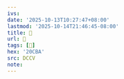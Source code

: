 ```yaml
---
ivs:
date: '2025-10-13T10:27:47+08:00'
lastmod: '2025-10-14T21:46:45-08:00'
title: 􄂬
url: 􄂬
tags: [𠲺]
hex: '20CBA'
src: DCCV
note:
---
```

